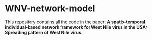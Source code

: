 # WNV-network-model
This repository contains all the code in the paper: <b>A spatio-temporal individual-based network framework for West Nile virus in the USA: Spreading pattern of West Nile virus.</b>
